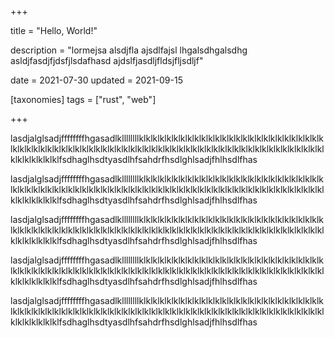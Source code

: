 +++

title = "Hello, World!"

description = "lormejsa alsdjfla ajsdlfajsl lhgalsdhgalsdhg asldjfasdjfjdsfjlsdafhasd ajdslfjasdljfldsjfljsdljf"

date = 2021-07-30
updated = 2021-09-15

[taxonomies]
tags = ["rust", "web"]

+++

lasdjalglsadjffffffffhgasadlkllllllllklklklklklklklklklklklklklklklklklklklklklklklklklklklklklklklklklklklklklklklklklklklklklklklklklklklklklklklklklklklklklklklklklklklklklklklklklklklklklklklfsdhaglhsdtyasdlhfsahdrfhsdlghlsadjfhlhsdlfhas

lasdjalglsadjffffffffhgasadlkllllllllklklklklklklklklklklklklklklklklklklklklklklklklklklklklklklklklklklklklklklklklklklklklklklklklklklklklklklklklklklklklklklklklklklklklklklklklklklklklklklklfsdhaglhsdtyasdlhfsahdrfhsdlghlsadjfhlhsdlfhas

lasdjalglsadjffffffffhgasadlkllllllllklklklklklklklklklklklklklklklklklklklklklklklklklklklklklklklklklklklklklklklklklklklklklklklklklklklklklklklklklklklklklklklklklklklklklklklklklklklklklklklfsdhaglhsdtyasdlhfsahdrfhsdlghlsadjfhlhsdlfhas

lasdjalglsadjffffffffhgasadlkllllllllklklklklklklklklklklklklklklklklklklklklklklklklklklklklklklklklklklklklklklklklklklklklklklklklklklklklklklklklklklklklklklklklklklklklklklklklklklklklklklklfsdhaglhsdtyasdlhfsahdrfhsdlghlsadjfhlhsdlfhas

lasdjalglsadjffffffffhgasadlkllllllllklklklklklklklklklklklklklklklklklklklklklklklklklklklklklklklklklklklklklklklklklklklklklklklklklklklklklklklklklklklklklklklklklklklklklklklklklklklklklklklfsdhaglhsdtyasdlhfsahdrfhsdlghlsadjfhlhsdlfhas